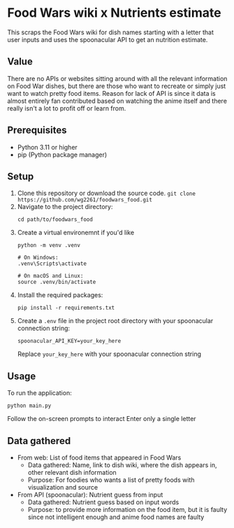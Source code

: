 # Food Wars wiki x Nutrients estimate
This scraps the Food Wars wiki for dish names starting with a letter that user inputs and uses the spoonacular API to get an nutrition estimate.

## Value
There are no APIs or websites sitting around with all the relevant information on Food War dishes, but there are those who want to recreate or simply just want to watch pretty food items. Reason for lack of API is since it data is almost entirely fan contributed based on watching the anime itself and there really isn't a lot to profit off or learn from.

## Prerequisites
- Python 3.11 or higher
- pip (Python package manager)

## Setup
1. Clone this repository or download the source code. `git clone https://github.com/wg2261/foodwars_food.git`
2. Navigate to the project directory:
   ```
   cd path/to/foodwars_food
   ```
3. Create a virtual environemnt if you'd like
    ```
    python -m venv .venv 

    # On Windows:
    .venv\Scripts\activate

    # On macOS and Linux:
    source .venv/bin/activate

    ```
4. Install the required packages:
   ```
   pip install -r requirements.txt
   ```
5. Create a `.env` file in the project root directory with your spoonacular connection string:
   ```
   spoonacular_API_KEY=your_key_here
   ```
   Replace `your_key_here` with your spoonacular connection string

## Usage
To run the application:
```
python main.py
```

Follow the on-screen prompts to interact
Enter only a single letter

## Data gathered
- From web: List of food items that appeared in Food Wars
  - Data gathered: Name, link to dish wiki, where the dish appears in, other relevant dish information
  - Purpose: For foodies who wants a list of pretty foods with visualization and source
- From API (spoonacular): Nutrient guess from input
  - Data gathered: Nutrient guess based on input words
  - Purpose: to provide more information on the food item, but it is faulty since not intelligent enough and anime food names are faulty

